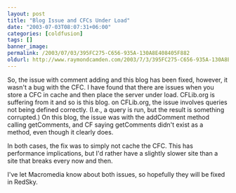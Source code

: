 ```yaml
---
layout: post
title: "Blog Issue and CFCs Under Load"
date: "2003-07-03T08:07:31+06:00"
categories: [coldfusion]
tags: []
banner_image: 
permalink: /2003/07/03/395FC275-C656-935A-130A8E408405F882
oldurl: http://www.raymondcamden.com/2003/7/3/395FC275-C656-935A-130A8E408405F882
---
```


So, the issue with comment adding and this blog has been fixed, however, it wasn't a bug with the CFC. I have found that there are issues when you store a CFC in cache and then place the server under load. CFLib.org is suffering from it and so is this blog. on CFLib.org, the issue involves queries not being defined correctly. (I.e., a query is run, but the result is something corrupted.) On this blog, the issue was with the addComment method calling getComments, and CF saying getComments didn't exist as a method, even though it clearly does.

In both cases, the fix was to simply not cache the CFC. This has performance implications, but I'd rather have a slightly slower site than a site that breaks every now and then.

I've let Macromedia know about both issues, so hopefully they will be fixed in RedSky.